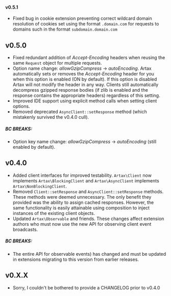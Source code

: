 #### v0.5.1

- Fixed bug in cookie extension preventing correct wildcard domain resolution of cookies set using
  the format `.domain.com` for requests to domains such in the format `subdomain.domain.com`

v0.5.0
------

- Fixed redundant addition of *Accept-Encoding* headers when reusing the same `Request` object for
  multiple requests.
- Option name change: *allowGzipCompress* -> *autoEncoding*. Artax automatically sets or removes
  the *Accept-Encoding* header for you when this option is enabled (ON by default). If this option
  is disabled Artax will not modify the header in any way. Clients still automatically decompress
  gzipped response bodies (if zlib is enabled and the response contains the appropriate headers)
  regardless of this setting.
- Improved IDE support using explicit method calls when setting client options.
- Removed deprecated `AsyncClient::setResponse` method (which mistakenly survived the v0.4.0 cull).

##### BC BREAKS:

* Option key name change: *allowGzipCompress* -> *autoEncoding* (still enabled by default).

v0.4.0
------

- Added client interfaces for improved testability. `Artax\Client` now implements
  `Artax\BlockingClient` and `Artax\AsyncClient` implements `Artax\NonBlockingClient`.
- Removed `Client::setResponse` and `AsyncClient::setResponse` methods. These methods were deemed
  unnecessary. The only benefit they provided was the ability to assign cached responses. However,
  the same functionality is easily attainable using composition to inject instances of the
  existing client objects.
- Updated `Artax\Observable` and friends. These changes affect extension authors who must now use
  the new API for observing client event broadcasts.

##### BC BREAKS:

* The entire API for observable events) has changed and must be updated in extensions migrating to
this version from earlier releases.

v0.X.X
------

- Sorry, I couldn't be bothered to provide a CHANGELOG prior to v0.4.0
